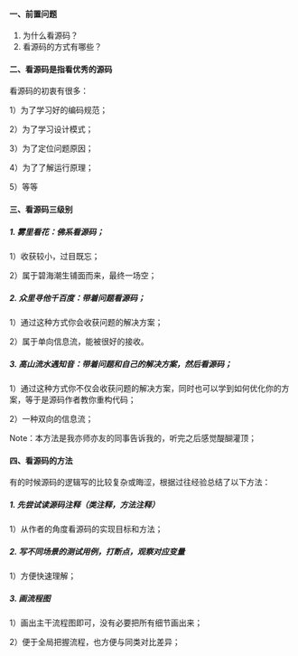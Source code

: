 <!-- date: 2020.05.14 22:18 -->
#### 一、前置问题

1. 为什么看源码？
2. 看源码的方式有哪些？
   
#### 二、看源码是指看优秀的源码
   
看源码的初衷有很多：

1）为了学习好的编码规范；

2）为了学习设计模式；

3）为了定位问题原因；

4）为了了解运行原理；

5）等等

#### 三、看源码三级别

##### 1. 雾里看花：佛系看源码；

1）收获较小，过目既忘；

2）属于碧海潮生铺面而来，最终一场空；

##### 2. 众里寻他千百度：带着问题看源码；

1）通过这种方式你会收获问题的解决方案；

2）属于单向信息流，能被很好的接收。

##### 3. 高山流水遇知音：带着问题和自己的解决方案，然后看源码；

1）通过这种方式你不仅会收获问题的解决方案，同时也可以学到如何优化你的方案，等于是源码作者教你重构代码；

2）一种双向的信息流；

Note：本方法是我亦师亦友的同事告诉我的，听完之后感觉醍醐灌顶；

#### 四、看源码的方法

有的时候源码的逻辑写的比较复杂或晦涩，根据过往经验总结了以下方法：

##### 1. 先尝试读源码注释（类注释，方法注释）

1）从作者的角度看源码的实现目标和方法；

##### 2. 写不同场景的测试用例，打断点，观察对应变量

1）方便快速理解；

##### 3. 画流程图

1）画出主干流程图即可，没有必要把所有细节画出来；

2）便于全局把握流程，也方便与同类对比差异；